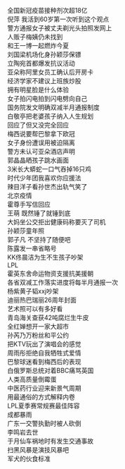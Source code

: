 全国新冠疫苗接种剂次超18亿  
倪萍 我活到60岁第一次听到这个观点  
警方通报女子被丈夫剃光头拍照发网上  
人贩子梅姨仍未找到  
和王一博一起燃炸今夏  
刘国梁机场化身孙颖莎保镖  
立陶宛首都爆发抗议活动  
亚朵称阿里女员工确认后开房卡  
经济学家不建议上班族炒股  
拥有明星脸是什么体验  
女子拍闪电拍到闪电劈向自己  
国务院发文明确双减半月通报制度  
白敬亭把老婆孩子纳入人生规划  
回应了但又没完全回应  
梅西说要帮巴黎拿下欧冠  
女子身份遭误用被迫隔离  
警方未认可亚朵酒店声明  
郭晶晶晒孩子跳水画面  
3米长大蟒蛇一口气吞掉16只鸡  
时代少年团我喜欢你应援法  
辣目洋子看孙世杰出轨气笑了  
北京疫情  
霍尊手写信回应  
王萌 既然锤了就锤到底  
大妈坐公交拒出健康码称要灭了司机  
孙颖莎童年照  
郭子凡 不坚持了随便吧  
陈露发一串省略号  
KK佟晨洁为生不生孩子吵架  
LPL  
霍英东舍命运物资支援抗美援朝  
各省双减工作落实进度将每半月通报一次  
杨紫黄子韬xxj吵架  
迪丽热巴瑞丽26周年封面  
艺术照可以有多好看  
青岛海关查获42吨腐烂生牛皮  
全红婵想开一家大超市  
孙芮乃万粉丝和平公约  
把KTV玩出了演唱会的感觉  
周雨彤拒绝自我牺牲式爱情  
巴黎球迷看到梅西后的表现  
白俄罗斯总统对着BBC痛骂英国  
人类高质量倒霉蛋  
中医药行业迎来新景气周期  
用最通俗的方式解释内卷  
LPL夏季赛常规赛最佳阵容  
成都暴雨  
广东一交警执勤时被人砍倒  
李鸣岩去世  
于月仙车祸地时有发生交通事故  
扫黑风暴是演技风暴吧  
军犬的伙食标准  
